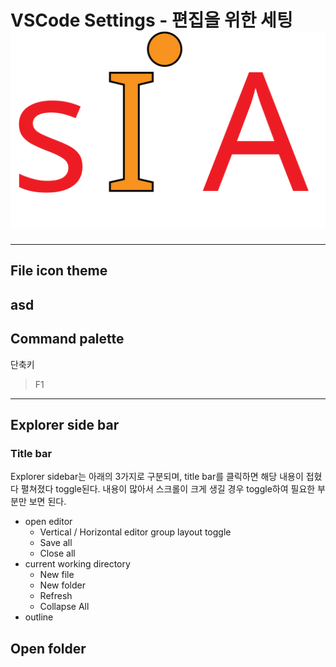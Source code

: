 # VSCode Settings - 편집을 위한 세팅 ![SIA Logo](../../img/sia-logo-first.svg "Stack It All")
---

## File icon theme
asd
---

## Command palette
단축키
> F1
---

## Explorer side bar

### Title bar
Explorer sidebar는 아래의 3가지로 구분되며, title bar를 클릭하면 해당 내용이 접혔다 펼쳐졌다 toggle된다. 내용이 많아서 스크롤이 크게 생길 경우 toggle하여 필요한 부분만 보면 된다.
- open editor
	- Vertical / Horizontal editor group layout toggle
	- Save all
	- Close all
- current working directory
	- New file
	- New folder
	- Refresh
	- Collapse All
- outline

## Open folder

